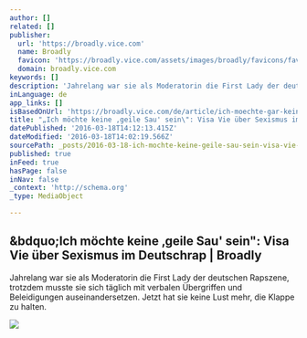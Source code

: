 ```yaml
---
author: []
related: []
publisher:
  url: 'https://broadly.vice.com'
  name: Broadly
  favicon: 'https://broadly.vice.com/assets/images/broadly/favicons/favicon-128.png'
  domain: broadly.vice.com
keywords: []
description: 'Jahrelang war sie als Moderatorin die First Lady der deutschen Rapszene, trotzdem musste sie sich täglich mit verbalen Übergriffen und Beleidigungen auseinandersetzen. Jetzt hat sie keine Lust mehr, die Klappe zu halten.'
inLanguage: de
app_links: []
isBasedOnUrl: 'https://broadly.vice.com/de/article/ich-moechte-gar-keine-geile-sau-sein-visa-vie-ueber-sexismus-im-deutschrap?utm_source=broadlyfbde&utm_medium=link'
title: "„Ich möchte keine ‚geile Sau' sein\": Visa Vie über Sexismus im Deutschrap | Broadly"
datePublished: '2016-03-18T14:12:13.415Z'
dateModified: '2016-03-18T14:02:19.566Z'
sourcePath: _posts/2016-03-18-ich-mochte-keine-geile-sau-sein-visa-vie-uber-sexismus.md
published: true
inFeed: true
hasPage: false
inNav: false
_context: 'http://schema.org'
_type: MediaObject

---
```

<article style=""><h1>&amp;bdquo;Ich möchte keine ‚geile Sau' sein": Visa Vie über Sexismus im Deutschrap | Broadly</h1><p>Jahrelang war sie als Moderatorin die First Lady der deutschen Rapszene, trotzdem musste sie sich täglich mit verbalen Übergriffen und Beleidigungen auseinandersetzen. Jetzt hat sie keine Lust mehr, die Klappe zu halten.</p><img src="https://broadly-images.vice.com/images/articles/meta/2016/03/16/ich-moechte-gar-keine-geile-sau-sein-visa-vie-ueber-sexismus-im-deutschrap-1458123231.jpg?crop=1xw:0.5994152046783626xh;0xw,0.2631578947368421xh&amp;resize=2000:*&amp;output-quality=70" /></article>